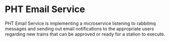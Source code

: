 # PHT Email Service

PHT Email Service is implementing a microservice listening to rabbitmq messages and sending out email notifications to the appropriate users regarding new trains that can be approved or ready for a station to execute.